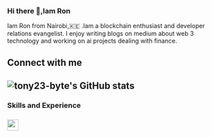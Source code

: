 ### Hi there 👋,Iam Ron

 Iam Ron from Nairobi,:kenya: .Iam a blockchain enthusiast and developer relations evangelist.
 I enjoy writing blogs on medium about web 3 technology and working on ai projects dealing with finance.
  <h2>Connect with me<h2>
  
 ![tony23-byte's GitHub stats](https://github-readme-stats.vercel.app/api?username=rony23-byte&theme=dark&show_icons=true)
<h3>Skills and Experience<h3>
 <img  align ="left" alt="python" width="26px"src= "https://imgs.search.brave.com/5DoSzEuC1BbvESXMLzzBpi1qyi8ovB27el9uThi8aEs/rs:fit:476:225:1/g:ce/aHR0cHM6Ly90c2U0/Lm1tLmJpbmcubmV0/L3RoP2lkPU9JUC54/Z0ZveUFnR2JrcVV1/U09YWDJSajBRSGFI/WSZwaWQ9QXBp"> 
 


 
